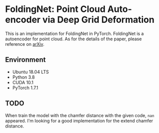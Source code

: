 # FoldingNet: Point Cloud Auto-encoder via Deep Grid Deformation

This is an implementation for FoldingNet in PyTorch. FoldingNet is a autoencoder for point cloud. As for the details of the paper, please reference on [arXiv](https://arxiv.org/abs/1712.07262).

## Environment

* Ubuntu 18.04 LTS
* Python 3.8
* CUDA 10.1
* PyTorch 1.7.1

## TODO

When train the model with the chamfer distance with the given code, `nan` appeared. I'm looking for a good implementation for the extend chamfer distance.
